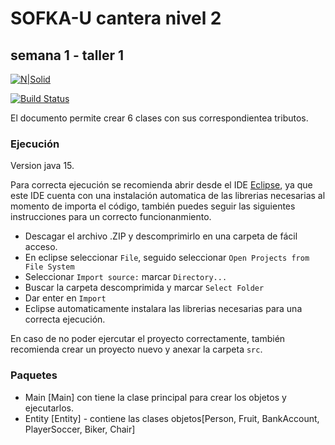 # SOFKA-U cantera nivel 2

## semana 1 - taller 1

[![N|Solid](https://bochackathon.com/wp-content/uploads/2019/07/java.png)](https://www.oracle.com/java/technologies/javase/jdk15-archive-downloads.html)

[![Build Status](https://travis-ci.org/joemccann/dillinger.svg?branch=master)](https://github.com/ing-italog?tab=repositories)

El documento permite crear 6 clases con sus correspondientea tributos.

### Ejecución

Version java 15.

Para correcta ejecución se recomienda abrir desde  el IDE [Eclipse](https://www.eclipse.org/downloads/), ya que este IDE cuenta con una instalación automatica de las librerias necesarias al momento de importa el código, también puedes seguir las siguientes instrucciones para un correcto funcionanmiento.

- Descagar el archivo .ZIP y descomprimirlo en una carpeta de fácil acceso.
- En eclipse seleccionar `File`, seguido seleccionar `Open Projects from File System`
- Seleccionar `Import source:` marcar `Directory...`
- Buscar la carpeta descomprimida y marcar `Select Folder`
- Dar enter en `Import`
- Eclipse automaticamente instalara las librerias necesarias para una correcta ejecución.

En caso de no poder ejercutar el proyecto correctamente, también recomienda crear un proyecto nuevo y anexar la carpeta `src`.

### Paquetes

- Main
[Main] con tiene la clase principal para crear los objetos y ejecutarlos.
- Entity
[Entity] - contiene las clases objetos[Person, Fruit, BankAccount, PlayerSoccer, Biker, Chair]
